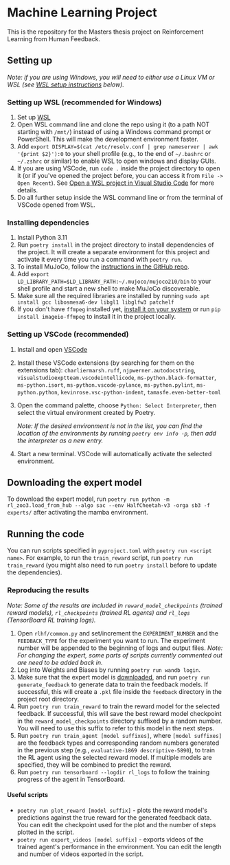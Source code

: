 # Machine Learning Project

This is the repository for the Masters thesis project on Reinforcement Learning from Human Feedback.

## Setting up

*Note: if you are using Windows, you will need to either use a Linux VM or WSL (see [WSL setup instructions](#setting-up-wsl-recommended-for-windows) below).*

### Setting up WSL (recommended for Windows)

1. Set up [WSL](https://learn.microsoft.com/en-us/windows/wsl/install)
1. Open WSL command line and clone the repo using it (to a path NOT starting with `/mnt/`) instead of using a Windows command prompt or PowerShell. This will make the development environment faster.
1. Add `export DISPLAY=$(cat /etc/resolv.conf | grep nameserver | awk '{print $2}'):0` to your shell profile (e.g., to the end of `~/.bashrc` or `~/.zshrc` or similar) to enable WSL to open windows and display GUIs.
1. If you are using VSCode, run `code .` inside the project directory to open it (or if you've opened the project before, you can access it from `File -> Open Recent`). See [Open a WSL project in Visual Studio Code](https://learn.microsoft.com/en-us/windows/wsl/tutorials/wsl-vscode#open-a-wsl-project-in-visual-studio-code) for more details.
1. Do all further setup inside the WSL command line or from the terminal of VSCode opened from WSL.

### Installing dependencies

1. Install Python 3.11
1. Run `poetry install` in the project directory to install dependencies of the project. It will create a separate environment for this project and activate it every time you run a command with `poetry run`.
1. To install MuJoCo, follow the [instructions in the GitHub repo](https://github.com/openai/mujoco-py/#install-mujoco).
1. Add `export LD_LIBRARY_PATH=$LD_LIBRARY_PATH:~/.mujoco/mujoco210/bin` to your shell profile and start a new shell to make MuJoCo discoverable.
1. Make sure all the required libraries are installed by running `sudo apt install gcc libosmesa6-dev libgl1 libglfw3 patchelf`
1. If you don't have `ffmpeg` installed yet, [install it on your system](https://ffmpeg.org/download.html) or run `pip install imageio-ffmpeg` to install it in the project locally.

### Setting up VSCode (recommended)

1. Install and open [VSCode](https://code.visualstudio.com/download)
1. Install these VSCode extensions (by searching for them on the extensions tab): `charliermarsh.ruff`, `njpwerner.autodocstring`, `visualstudioexptteam.vscodeintellicode`, `ms-python.black-formatter`, `ms-python.isort`, `ms-python.vscode-pylance`, `ms-python.pylint`, `ms-python.python`, `kevinrose.vsc-python-indent`, `tamasfe.even-better-toml`
1. Open the command palette, choose `Python: Select Interpreter`, then select the virtual environment created by Poetry.

   *Note: If the desired environment is not in the list, you can find the location of the environments by running `poetry env info -p`, then add the interpreter as a new entry.*
1. Start a new terminal. VSCode will automatically activate the selected environment.

## Downloading the expert model

To download the expert model, run `poetry run python -m rl_zoo3.load_from_hub --algo sac --env HalfCheetah-v3 -orga sb3 -f experts/` after activating the mamba environment.

## Running the code

You can run scripts specified in `pyproject.toml` with `poetry run <script name>`. For example, to run the `train_reward` script, run `poetry run train_reward` (you might also need to run `poetry install` before to update the dependencies).

### Reproducing the results

*Note: Some of the results are included in `reward_model_checkpoints` (trained reward models), `rl_checkpoints` (trained RL agents) and `rl_logs` (TensorBoard RL training logs).*

1. Open `rlhf/common.py` and set/increment the `EXPERIMENT_NUMBER` and the `FEEDBACK_TYPE` for the experiment you want to run. The experiment number will be appended to the beginning of logs and output files.
   *Note: For changing the expert, some parts of scripts currently commented out are need to be added back in.*
1. Log into Weights and Biases by running `poetry run wandb login`.
1. Make sure that the expert model is [downloaded](#downloading-the-expert-model), and run `poetry run generate_feedback` to generate data to train the feedback models. If successful, this will create a `.pkl` file inside the `feedback` directory in the project root directory.
1. Run `poetry run train_reward` to train the reward model for the selected feedback. If successful, this will save the best reward model checkpoint in the `reward_model_checkpoints` directory suffixed by a random number. You will need to use this suffix to refer to this model in the next steps.
1. Run `poetry run train_agent [model suffixes]`, where `[model suffixes]` are the feedback types and corresponding random numbers generated in the previous step (e.g., `evaluative-1869 descriptive-5890`), to train the RL agent using the selected reward model. If multiple models are specified, they will be combined to predict the reward.
1. Run `poetry run tensorboard --logdir rl_logs` to follow the training progress of the agent in TensorBoard.

#### Useful scripts

- `poetry run plot_reward [model suffix]` - plots the reward model's predictions against the true reward for the generated feedback data. You can edit the checkpoint used for the plot and the number of steps plotted in the script.
- `poetry run export_videos [model suffix]` - exports videos of the trained agent's performance in the environment. You can edit the length and number of videos exported in the script.
